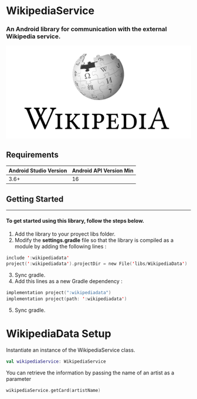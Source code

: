 # **WikipediaService**


### An Android library for communication with the external **Wikipedia** service.  
    
![alt text](images/wikipedia_logo.png) 


## Requirements  

Android Studio Version | Android API Version Min 
------------ | -------------
3.6+ | 16

## Getting Started    
-----------------------
#### To get started using this library, follow the steps below.  

1. Add the library to your proyect libs folder.
2. Modify the **settings.gradle** file so that the library is compiled as a module by adding the following lines : 

```kotlin 
include ':wikipediadata'
project(':wikipediadata').projectDir = new File('libs/WikipediaData')
```

3. Sync gradle. 
4. Add this lines as a new Gradle dependency :

```kotlin 
implementation project(":wikipediadata")
implementation project(path: ':wikipediadata')
```

5. Sync gradle.    
  

# WikipediaData Setup  


Instantiate an instance of the WikipediaService class.

```kotlin 
val wikipediaService: WikipediaService
```

You can retrieve the information by passing the name of an artist as a parameter

```kotlin
wikipediaService.getCard(artistName)
```
